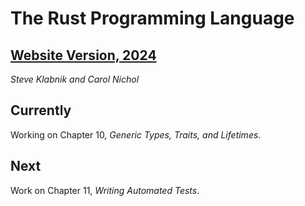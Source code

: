 
# The Rust Programming Language

## [Website Version, 2024](https://doc.rust-lang.org/book/)

*Steve Klabnik and Carol Nichol*


## Currently

Working on Chapter 10, *Generic Types, Traits, and Lifetimes*.


## Next

Work on Chapter 11, *Writing Automated Tests*.
